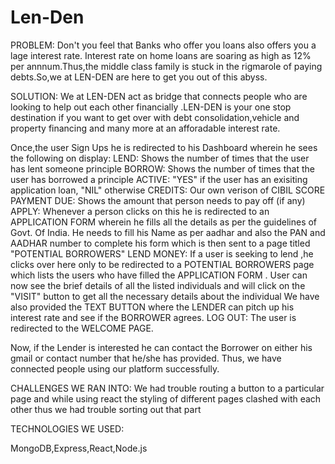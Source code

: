 # Len-Den
PROBLEM: Don't you feel that Banks who offer you loans also offers you a lage interest rate. Interest rate on home loans are soaring as high as 12% per annnum.Thus,the middle class family is stuck in the rigmarole of paying debts.So,we at LEN-DEN are here to get you out of this abyss.

SOLUTION: We at LEN-DEN act as bridge that connects people who are looking to help out each other financially .LEN-DEN is your one stop destination if you want to get over with debt consolidation,vehicle and property financing and many more at an afforadable interest rate.

Once,the user Sign Ups he is redirected to his Dashboard wherein he sees the following on display: LEND: Shows the number of times that the user has lent someone principle BORROW: Shows the number of times that the user has borrowed a principle ACTIVE: "YES" if the user has an exisiting application loan, "NIL" otherwise CREDITS: Our own verison of CIBIL SCORE PAYMENT DUE: Shows the amount that person needs to pay off (if any) APPLY: Whenever a person clicks on this he is redirected to an APPLICATION FORM wherein he fills all the details as per the guidelines of Govt. Of India. He needs to fill his Name as per aadhar and also the PAN and AADHAR number to complete his form which is then sent to a page titled "POTENTIAL BORROWERS" LEND MONEY: If a user is seeking to lend ,he clicks over here only to be redirected to a POTENTIAL BORROWERS page which lists the users who have filled the APPLICATION FORM . User can now see the brief details of all the listed individuals and will click on the "VISIT" button to get all the necessary details about the individual We have also provided the TEXT BUTTON where the LENDER can pitch up his interest rate and see if the BORROWER agrees. LOG OUT: The user is redirected to the WELCOME PAGE.

Now, if the Lender is interested he can contact the Borrower on either his gmail or contact number that he/she has provided. Thus, we have connected people using our platform successfully.

CHALLENGES WE RAN INTO: We had trouble routing a button to a particular page and while using react the styling of different pages clashed with each other thus we had trouble sorting out that part

TECHNOLOGIES WE USED:

MongoDB,Express,React,Node.js
